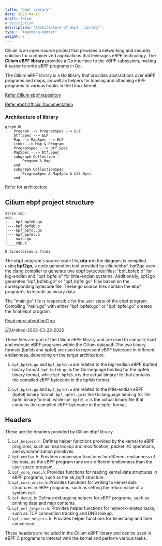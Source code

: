 ```yaml
---
title: "ebpf library"
date: 2023-04-17
draft: false
# description
description: "Architecture of ebpf  library"
type : "learning-center"
weight: 8
---
```


Cilium is an open-source project that provides a networking and security solution for containerized applications that leverages eBPF technology. The __Cilium eBPF library__ provides a Go interface to the eBPF subsystem, making it easier to write eBPF programs in Go.

The Cilium eBPF library is a Go library that provides abstractions over eBPF programs and maps, as well as helpers for loading and attaching eBPF programs to various hooks in the Linux kernel.

[Refer Cilium ebpf repository](https://github.com/cilium/ebpf)

[Refer ebpf Official Documentation ](https://pkg.go.dev/github.com/cilium/ebpf)

### Architecture of library

```mermaid
graph RL
    Program --> ProgramSpec --> ELF
    btf.Spec --> ELF
    Map --> MapSpec --> ELF
    Links --> Map & Program
    ProgramSpec -.-> btf.Spec
    MapSpec -.-> btf.Spec
    subgraph Collection
        Program & Map
    end
    subgraph CollectionSpec
        ProgramSpec & MapSpec & btf.Spec
    end
```

[Refer for architecture](https://github.com/cilium/ebpf/blob/master/ARCHITECTURE.md)

## Cilium ebpf project structure 

```
$tree xdp
xdp
|----bpf_bpfeb.go
|----bpf_bpfeb.o
|----bpf_bpfel.go
|----bpf_bpfel.o
|----main.go
|____xdp.c    

0 directories,6 files
```

The ebpf program's source code file,__xdp.c__ in the diagram, is compiled using __bpf2go__, a code generation tool provided by cilium/ebpf. 
bpf2go uses the clang compiler to generate two ebpf bytecode files: "bpf_bpfeb.o" for big-endian and "bpf_bpfel.o" for little-endian systems. Additionally, bpf2go generates "bpf_bpfeb.go" or "bpf_bpfel.go" files based on the corresponding bytecode file. 
These go source files contain the ebpf program's bytecode as binary data.

The "main.go" file is responsible for the user state of the ebpf program. Compiling "main.go" with either "bpf_bpfeb.go" or "bpf_bpfel.go" creates the final ebpf program.

[Read more about bpf2go](https://github.com/cilium/ebpf/tree/master/cmd/bpf2go)

![Untitled-2023-03-22-2025](https://user-images.githubusercontent.com/128127818/227079552-b03c3d31-d7af-48a7-b49f-c52f91744297.png)


These files are part of the Cilium eBPF library and are used to compile, load and execute eBPF programs within the Cilium datapath.The two binary formats (bpfeb and bpfel) are used to represent eBPF bytecode in different endianness, depending on the target architecture.

1. `bpf_bpfeb.go` and `bpf_bpfeb.o` are related to the big-endian eBPF (bpfeb) binary format. `bpf_bpfeb.go` is the Go language binding for the bpfeb binary format, while `bpf_bpfeb.o` is the actual binary file that contains the compiled eBPF bytecode in the bpfeb format.

2. `bpf_bpfel.go` and `bpf_bpfel.o` are related to the little-endian eBPF (bpfel) binary format. `bpf_bpfel.go` is the Go language binding for the bpfel binary format, while `bpf_bpfel.o` is the actual binary file that contains the compiled eBPF bytecode in the bpfel format.


## Headers

These are the headers provided by Cilium ebpf library.

1.  `bpf_helpers.h`: Defines helper functions provided by the kernel to eBPF programs, such as map lookup and modification, packet I/O operations, and synchronization primitives.
2.  `bpf_endian.h`: Provides conversion functions for different endianness of the data, as the eBPF program runs on a different endianness than the user space program.
3. `bpf_core_read.h`: Provides functions for reading kernel data structures in eBPF programs, such as the sk_buff structure.
4. `bpf_core_write.h`: Provides functions for writing to kernel data structures in eBPF programs, such as setting the return value of a system call.
5. `bpf_debug.h`: Defines debugging helpers for eBPF programs, such as printing data and map contents.
6. `bpf_net_helpers.h`: Provides helper functions for network-related tasks, such as TCP connection tracking and DNS lookup.
7. `bpf_time_helpers.h`: Provides helper functions for timestamp and time conversion.

These headers are included in the Cilium eBPF library and can be used in eBPF C programs to interact with the kernel and perform various tasks.